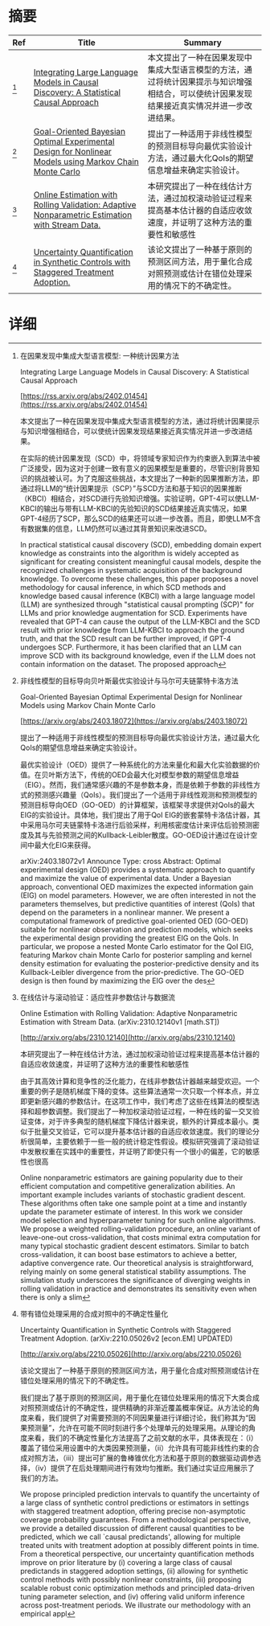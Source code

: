 # 摘要

| Ref | Title | Summary |
| --- | --- | --- |
| [^1] | [Integrating Large Language Models in Causal Discovery: A Statistical Causal Approach](https://rss.arxiv.org/abs/2402.01454) | 本文提出了一种在因果发现中集成大型语言模型的方法，通过将统计因果提示与知识增强相结合，可以使统计因果发现结果接近真实情况并进一步改进结果。 |
| [^2] | [Goal-Oriented Bayesian Optimal Experimental Design for Nonlinear Models using Markov Chain Monte Carlo](https://arxiv.org/abs/2403.18072) | 提出了一种适用于非线性模型的预测目标导向最优实验设计方法，通过最大化QoIs的期望信息增益来确定实验设计。 |
| [^3] | [Online Estimation with Rolling Validation: Adaptive Nonparametric Estimation with Stream Data.](http://arxiv.org/abs/2310.12140) | 本研究提出了一种在线估计方法，通过加权滚动验证过程来提高基本估计器的自适应收敛速度，并证明了这种方法的重要性和敏感性 |
| [^4] | [Uncertainty Quantification in Synthetic Controls with Staggered Treatment Adoption.](http://arxiv.org/abs/2210.05026) | 该论文提出了一种基于原则的预测区间方法，用于量化合成对照预测或估计在错位处理采用的情况下的不确定性。 |

# 详细

[^1]: 在因果发现中集成大型语言模型: 一种统计因果方法

    Integrating Large Language Models in Causal Discovery: A Statistical Causal Approach

    [https://rss.arxiv.org/abs/2402.01454](https://rss.arxiv.org/abs/2402.01454)

    本文提出了一种在因果发现中集成大型语言模型的方法，通过将统计因果提示与知识增强相结合，可以使统计因果发现结果接近真实情况并进一步改进结果。

    

    在实际的统计因果发现（SCD）中，将领域专家知识作为约束嵌入到算法中被广泛接受，因为这对于创建一致有意义的因果模型是重要的，尽管识别背景知识的挑战被认可。为了克服这些挑战，本文提出了一种新的因果推断方法，即通过将LLM的“统计因果提示（SCP）”与SCD方法和基于知识的因果推断（KBCI）相结合，对SCD进行先验知识增强。实验证明，GPT-4可以使LLM-KBCI的输出与带有LLM-KBCI的先验知识的SCD结果接近真实情况，如果GPT-4经历了SCP，那么SCD的结果还可以进一步改善。而且，即使LLM不含有数据集的信息，LLM仍然可以通过其背景知识来改进SCD。

    In practical statistical causal discovery (SCD), embedding domain expert knowledge as constraints into the algorithm is widely accepted as significant for creating consistent meaningful causal models, despite the recognized challenges in systematic acquisition of the background knowledge. To overcome these challenges, this paper proposes a novel methodology for causal inference, in which SCD methods and knowledge based causal inference (KBCI) with a large language model (LLM) are synthesized through "statistical causal prompting (SCP)" for LLMs and prior knowledge augmentation for SCD. Experiments have revealed that GPT-4 can cause the output of the LLM-KBCI and the SCD result with prior knowledge from LLM-KBCI to approach the ground truth, and that the SCD result can be further improved, if GPT-4 undergoes SCP. Furthermore, it has been clarified that an LLM can improve SCD with its background knowledge, even if the LLM does not contain information on the dataset. The proposed approach
    
[^2]: 非线性模型的目标导向贝叶斯最优实验设计与马尔可夫链蒙特卡洛方法

    Goal-Oriented Bayesian Optimal Experimental Design for Nonlinear Models using Markov Chain Monte Carlo

    [https://arxiv.org/abs/2403.18072](https://arxiv.org/abs/2403.18072)

    提出了一种适用于非线性模型的预测目标导向最优实验设计方法，通过最大化QoIs的期望信息增益来确定实验设计。

    

    最优实验设计（OED）提供了一种系统化的方法来量化和最大化实验数据的价值。在贝叶斯方法下，传统的OED会最大化对模型参数的期望信息增益（EIG）。然而，我们通常感兴趣的不是参数本身，而是依赖于参数的非线性方式的预测感兴趣量（QoIs）。我们提出了一个适用于非线性观测和预测模型的预测目标导向OED（GO-OED）的计算框架，该框架寻求提供对QoIs的最大EIG的实验设计。具体地，我们提出了用于QoI EIG的嵌套蒙特卡洛估计器，其中采用马尔可夫链蒙特卡洛进行后验采样，利用核密度估计来评估后验预测密度及其与先验预测之间的Kullback-Leibler散度。GO-OED设计通过在设计空间中最大化EIG来获得。

    arXiv:2403.18072v1 Announce Type: cross  Abstract: Optimal experimental design (OED) provides a systematic approach to quantify and maximize the value of experimental data. Under a Bayesian approach, conventional OED maximizes the expected information gain (EIG) on model parameters. However, we are often interested in not the parameters themselves, but predictive quantities of interest (QoIs) that depend on the parameters in a nonlinear manner. We present a computational framework of predictive goal-oriented OED (GO-OED) suitable for nonlinear observation and prediction models, which seeks the experimental design providing the greatest EIG on the QoIs. In particular, we propose a nested Monte Carlo estimator for the QoI EIG, featuring Markov chain Monte Carlo for posterior sampling and kernel density estimation for evaluating the posterior-predictive density and its Kullback-Leibler divergence from the prior-predictive. The GO-OED design is then found by maximizing the EIG over the des
    
[^3]: 在线估计与滚动验证：适应性非参数估计与数据流

    Online Estimation with Rolling Validation: Adaptive Nonparametric Estimation with Stream Data. (arXiv:2310.12140v1 [math.ST])

    [http://arxiv.org/abs/2310.12140](http://arxiv.org/abs/2310.12140)

    本研究提出了一种在线估计方法，通过加权滚动验证过程来提高基本估计器的自适应收敛速度，并证明了这种方法的重要性和敏感性

    

    由于其高效计算和竞争性的泛化能力，在线非参数估计器越来越受欢迎。一个重要的例子是随机梯度下降的变体。这些算法通常一次只取一个样本点，并立即更新感兴趣的参数估计。在这项工作中，我们考虑了这些在线算法的模型选择和超参数调整。我们提出了一种加权滚动验证过程，一种在线的留一交叉验证变体，对于许多典型的随机梯度下降估计器来说，额外的计算成本最小。类似于批量交叉验证，它可以提升基本估计器的自适应收敛速度。我们的理论分析很简单，主要依赖于一些一般的统计稳定性假设。模拟研究强调了滚动验证中发散权重在实践中的重要性，并证明了即使只有一个很小的偏差，它的敏感性也很高

    Online nonparametric estimators are gaining popularity due to their efficient computation and competitive generalization abilities. An important example includes variants of stochastic gradient descent. These algorithms often take one sample point at a time and instantly update the parameter estimate of interest. In this work we consider model selection and hyperparameter tuning for such online algorithms. We propose a weighted rolling-validation procedure, an online variant of leave-one-out cross-validation, that costs minimal extra computation for many typical stochastic gradient descent estimators. Similar to batch cross-validation, it can boost base estimators to achieve a better, adaptive convergence rate. Our theoretical analysis is straightforward, relying mainly on some general statistical stability assumptions. The simulation study underscores the significance of diverging weights in rolling validation in practice and demonstrates its sensitivity even when there is only a slim
    
[^4]: 带有错位处理采用的合成对照中的不确定性量化

    Uncertainty Quantification in Synthetic Controls with Staggered Treatment Adoption. (arXiv:2210.05026v2 [econ.EM] UPDATED)

    [http://arxiv.org/abs/2210.05026](http://arxiv.org/abs/2210.05026)

    该论文提出了一种基于原则的预测区间方法，用于量化合成对照预测或估计在错位处理采用的情况下的不确定性。

    

    我们提出了基于原则的预测区间，用于量化在错位处理采用的情况下大类合成对照预测或估计的不确定性，提供精确的非渐近覆盖概率保证。从方法论的角度来看，我们提供了对需要预测的不同因果量进行详细讨论，我们称其为“因果预测量”，允许在可能不同时刻进行多个处理单元的处理采用。从理论的角度来看，我们的不确定性量化方法提高了之前文献的水平，具体表现在：（i）覆盖了错位采用设置中的大类因果预测量，（ii）允许具有可能非线性约束的合成对照方法，（iii）提出可扩展的鲁棒锥优化方法和基于原则的数据驱动调参选择，（iv）提供了在后处理期间进行有效均匀推断。我们通过实证应用展示了我们的方法。

    We propose principled prediction intervals to quantify the uncertainty of a large class of synthetic control predictions or estimators in settings with staggered treatment adoption, offering precise non-asymptotic coverage probability guarantees. From a methodological perspective, we provide a detailed discussion of different causal quantities to be predicted, which we call `causal predictands', allowing for multiple treated units with treatment adoption at possibly different points in time. From a theoretical perspective, our uncertainty quantification methods improve on prior literature by (i) covering a large class of causal predictands in staggered adoption settings, (ii) allowing for synthetic control methods with possibly nonlinear constraints, (iii) proposing scalable robust conic optimization methods and principled data-driven tuning parameter selection, and (iv) offering valid uniform inference across post-treatment periods. We illustrate our methodology with an empirical appl
    

